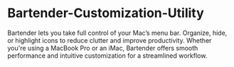 # Bartender-Customization-Utility
Bartender lets you take full control of your Mac’s menu bar. Organize, hide, or highlight icons to reduce clutter and improve productivity. Whether you're using a MacBook Pro or an iMac, Bartender offers smooth performance and intuitive customization for a streamlined workflow.
